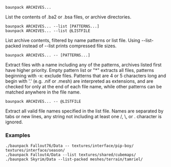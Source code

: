     baunpack ARCHIVES...

List the contents of .ba2 or .bsa files, or archive directories.

    baunpack ARCHIVES... --list [PATTERNS...]
    baunpack ARCHIVES... --list @LISTFILE

List archive contents, filtered by name patterns or list file. Using --list-packed instead of --list prints compressed file sizes.

    baunpack ARCHIVES... -- [PATTERNS...]

Extract files with a name including any of the patterns, archives listed first have higher priority. Empty pattern list or "\*" extracts all files, patterns beginning with -x: exclude files. Patterns that are 4 or 5 characters long and begin with '.' (e.g. .nif or .mesh) are interpreted as extensions, and are checked for only at the end of each file name, while other patterns can be matched anywhere in the file name.

    baunpack ARCHIVES... -- @LISTFILE

Extract all valid file names specified in the list file. Names are separated by tabs or new lines, any string not including at least one /, \\, or . character is ignored.

### Examples

    ./baunpack Fallout76/Data -- textures/interface/pip-boy/ textures/interface/season/
    ./baunpack Fallout4/Data --list textures/shared/cubemaps/
    ./baunpack Skyrim/Data --list-packed meshes/terrain/tamriel/

